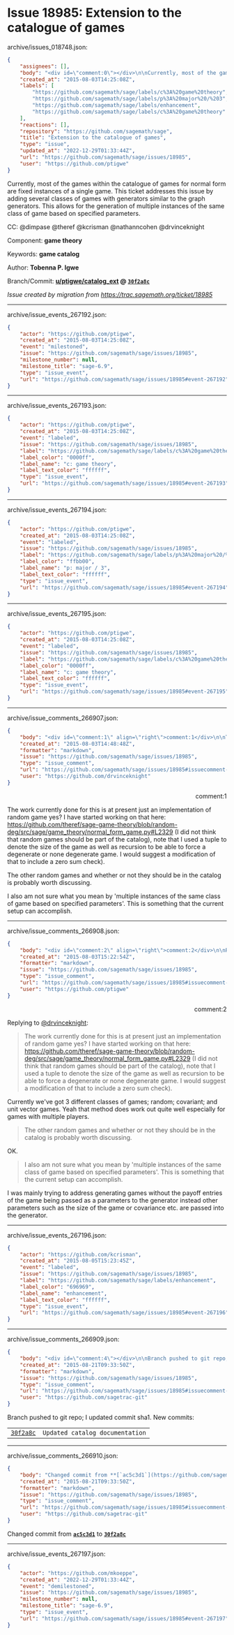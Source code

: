 # Issue 18985: Extension to the catalogue of games

archive/issues_018748.json:
```json
{
    "assignees": [],
    "body": "<div id=\"comment:0\"></div>\n\nCurrently, most of the games within the catalogue of games for normal form are fixed instances of a single game. This ticket addresses this issue by adding several classes of games with generators similar to the graph generators. This allows for the generation of multiple instances of the same class of game based on specified parameters.\n\nCC:  @dimpase @theref @kcrisman @nathanncohen @drvinceknight\n\nComponent: **game theory**\n\nKeywords: **game catalog**\n\nAuthor: **Tobenna P. Igwe**\n\nBranch/Commit: **[u/ptigwe/catalog_ext](https://github.com/sagemath/sagetrac-mirror/tree/u/ptigwe/catalog_ext) @ [`30f2a8c`](https://github.com/sagemath/sagetrac-mirror/commit/30f2a8c0a0c600251804b269ac23ca62ee19ebf9)**\n\n_Issue created by migration from https://trac.sagemath.org/ticket/18985_\n\n",
    "created_at": "2015-08-03T14:25:08Z",
    "labels": [
        "https://github.com/sagemath/sage/labels/c%3A%20game%20theory",
        "https://github.com/sagemath/sage/labels/p%3A%20major%20/%203",
        "https://github.com/sagemath/sage/labels/enhancement",
        "https://github.com/sagemath/sage/labels/c%3A%20game%20theory"
    ],
    "reactions": [],
    "repository": "https://github.com/sagemath/sage",
    "title": "Extension to the catalogue of games",
    "type": "issue",
    "updated_at": "2022-12-29T01:33:44Z",
    "url": "https://github.com/sagemath/sage/issues/18985",
    "user": "https://github.com/ptigwe"
}
```
<div id="comment:0"></div>

Currently, most of the games within the catalogue of games for normal form are fixed instances of a single game. This ticket addresses this issue by adding several classes of games with generators similar to the graph generators. This allows for the generation of multiple instances of the same class of game based on specified parameters.

CC:  @dimpase @theref @kcrisman @nathanncohen @drvinceknight

Component: **game theory**

Keywords: **game catalog**

Author: **Tobenna P. Igwe**

Branch/Commit: **[u/ptigwe/catalog_ext](https://github.com/sagemath/sagetrac-mirror/tree/u/ptigwe/catalog_ext) @ [`30f2a8c`](https://github.com/sagemath/sagetrac-mirror/commit/30f2a8c0a0c600251804b269ac23ca62ee19ebf9)**

_Issue created by migration from https://trac.sagemath.org/ticket/18985_





---

archive/issue_events_267192.json:
```json
{
    "actor": "https://github.com/ptigwe",
    "created_at": "2015-08-03T14:25:08Z",
    "event": "milestoned",
    "issue": "https://github.com/sagemath/sage/issues/18985",
    "milestone_number": null,
    "milestone_title": "sage-6.9",
    "type": "issue_event",
    "url": "https://github.com/sagemath/sage/issues/18985#event-267192"
}
```



---

archive/issue_events_267193.json:
```json
{
    "actor": "https://github.com/ptigwe",
    "created_at": "2015-08-03T14:25:08Z",
    "event": "labeled",
    "issue": "https://github.com/sagemath/sage/issues/18985",
    "label": "https://github.com/sagemath/sage/labels/c%3A%20game%20theory",
    "label_color": "0000ff",
    "label_name": "c: game theory",
    "label_text_color": "ffffff",
    "type": "issue_event",
    "url": "https://github.com/sagemath/sage/issues/18985#event-267193"
}
```



---

archive/issue_events_267194.json:
```json
{
    "actor": "https://github.com/ptigwe",
    "created_at": "2015-08-03T14:25:08Z",
    "event": "labeled",
    "issue": "https://github.com/sagemath/sage/issues/18985",
    "label": "https://github.com/sagemath/sage/labels/p%3A%20major%20/%203",
    "label_color": "ffbb00",
    "label_name": "p: major / 3",
    "label_text_color": "ffffff",
    "type": "issue_event",
    "url": "https://github.com/sagemath/sage/issues/18985#event-267194"
}
```



---

archive/issue_events_267195.json:
```json
{
    "actor": "https://github.com/ptigwe",
    "created_at": "2015-08-03T14:25:08Z",
    "event": "labeled",
    "issue": "https://github.com/sagemath/sage/issues/18985",
    "label": "https://github.com/sagemath/sage/labels/c%3A%20game%20theory",
    "label_color": "0000ff",
    "label_name": "c: game theory",
    "label_text_color": "ffffff",
    "type": "issue_event",
    "url": "https://github.com/sagemath/sage/issues/18985#event-267195"
}
```



---

archive/issue_comments_266907.json:
```json
{
    "body": "<div id=\"comment:1\" align=\"right\">comment:1</div>\n\nThe work currently done for this is at present just an implementation of random game yes? I have started working on that here: https://github.com/theref/sage-game-theory/blob/random-deg/src/sage/game_theory/normal_form_game.py#L2329 (I did not think that random games should be part of the catalog), note that I used a tuple to denote the size of the game as well as recursion to be able to force a degenerate or none degenerate game. I would suggest a modification of that to include a zero sum check).\n\nThe other random games and whether or not they should be in the catalog is probably worth discussing.\n\nI also am not sure what you mean by 'multiple instances of the same class of game based on specified parameters'. This is something that the current setup can accomplish.",
    "created_at": "2015-08-03T14:48:48Z",
    "formatter": "markdown",
    "issue": "https://github.com/sagemath/sage/issues/18985",
    "type": "issue_comment",
    "url": "https://github.com/sagemath/sage/issues/18985#issuecomment-266907",
    "user": "https://github.com/drvinceknight"
}
```

<div id="comment:1" align="right">comment:1</div>

The work currently done for this is at present just an implementation of random game yes? I have started working on that here: https://github.com/theref/sage-game-theory/blob/random-deg/src/sage/game_theory/normal_form_game.py#L2329 (I did not think that random games should be part of the catalog), note that I used a tuple to denote the size of the game as well as recursion to be able to force a degenerate or none degenerate game. I would suggest a modification of that to include a zero sum check).

The other random games and whether or not they should be in the catalog is probably worth discussing.

I also am not sure what you mean by 'multiple instances of the same class of game based on specified parameters'. This is something that the current setup can accomplish.



---

archive/issue_comments_266908.json:
```json
{
    "body": "<div id=\"comment:2\" align=\"right\">comment:2</div>\n\nReplying to [@drvinceknight](#comment%3A1):\n> The work currently done for this is at present just an implementation of random game yes? I have started working on that here: https://github.com/theref/sage-game-theory/blob/random-deg/src/sage/game_theory/normal_form_game.py#L2329 (I did not think that random games should be part of the catalog), note that I used a tuple to denote the size of the game as well as recursion to be able to force a degenerate or none degenerate game. I would suggest a modification of that to include a zero sum check).\n\nCurrently we've got 3 different classes of games; random; covariant; and unit vector games. Yeah that method does work out quite well especially for games with multiple players.\n> The other random games and whether or not they should be in the catalog is probably worth discussing.\n\nOK.\n> I also am not sure what you mean by 'multiple instances of the same class of game based on specified parameters'. This is something that the current setup can accomplish.\n\nI was mainly trying to address generating games without the payoff entries of the game being passed as a parameters to the generator instead other parameters such as the size of the game or covariance etc. are passed into the generator.",
    "created_at": "2015-08-03T15:22:54Z",
    "formatter": "markdown",
    "issue": "https://github.com/sagemath/sage/issues/18985",
    "type": "issue_comment",
    "url": "https://github.com/sagemath/sage/issues/18985#issuecomment-266908",
    "user": "https://github.com/ptigwe"
}
```

<div id="comment:2" align="right">comment:2</div>

Replying to [@drvinceknight](#comment%3A1):
> The work currently done for this is at present just an implementation of random game yes? I have started working on that here: https://github.com/theref/sage-game-theory/blob/random-deg/src/sage/game_theory/normal_form_game.py#L2329 (I did not think that random games should be part of the catalog), note that I used a tuple to denote the size of the game as well as recursion to be able to force a degenerate or none degenerate game. I would suggest a modification of that to include a zero sum check).

Currently we've got 3 different classes of games; random; covariant; and unit vector games. Yeah that method does work out quite well especially for games with multiple players.
> The other random games and whether or not they should be in the catalog is probably worth discussing.

OK.
> I also am not sure what you mean by 'multiple instances of the same class of game based on specified parameters'. This is something that the current setup can accomplish.

I was mainly trying to address generating games without the payoff entries of the game being passed as a parameters to the generator instead other parameters such as the size of the game or covariance etc. are passed into the generator.



---

archive/issue_events_267196.json:
```json
{
    "actor": "https://github.com/kcrisman",
    "created_at": "2015-08-05T15:23:45Z",
    "event": "labeled",
    "issue": "https://github.com/sagemath/sage/issues/18985",
    "label": "https://github.com/sagemath/sage/labels/enhancement",
    "label_color": "696969",
    "label_name": "enhancement",
    "label_text_color": "ffffff",
    "type": "issue_event",
    "url": "https://github.com/sagemath/sage/issues/18985#event-267196"
}
```



---

archive/issue_comments_266909.json:
```json
{
    "body": "<div id=\"comment:4\"></div>\n\nBranch pushed to git repo; I updated commit sha1. New commits:\n<table><tr><td><a href=\"https://github.com/sagemath/sagetrac-mirror/commit/30f2a8c0a0c600251804b269ac23ca62ee19ebf9\"><code>30f2a8c</code></a></td><td><code>Updated catalog documentation</code></td></tr></table>\n",
    "created_at": "2015-08-21T09:33:50Z",
    "formatter": "markdown",
    "issue": "https://github.com/sagemath/sage/issues/18985",
    "type": "issue_comment",
    "url": "https://github.com/sagemath/sage/issues/18985#issuecomment-266909",
    "user": "https://github.com/sagetrac-git"
}
```

<div id="comment:4"></div>

Branch pushed to git repo; I updated commit sha1. New commits:
<table><tr><td><a href="https://github.com/sagemath/sagetrac-mirror/commit/30f2a8c0a0c600251804b269ac23ca62ee19ebf9"><code>30f2a8c</code></a></td><td><code>Updated catalog documentation</code></td></tr></table>




---

archive/issue_comments_266910.json:
```json
{
    "body": "Changed commit from **[`ac5c3d1`](https://github.com/sagemath/sagetrac-mirror/commit/ac5c3d104ecf1143ac1474781be69f28b35a798a)** to **[`30f2a8c`](https://github.com/sagemath/sagetrac-mirror/commit/30f2a8c0a0c600251804b269ac23ca62ee19ebf9)**",
    "created_at": "2015-08-21T09:33:50Z",
    "formatter": "markdown",
    "issue": "https://github.com/sagemath/sage/issues/18985",
    "type": "issue_comment",
    "url": "https://github.com/sagemath/sage/issues/18985#issuecomment-266910",
    "user": "https://github.com/sagetrac-git"
}
```

Changed commit from **[`ac5c3d1`](https://github.com/sagemath/sagetrac-mirror/commit/ac5c3d104ecf1143ac1474781be69f28b35a798a)** to **[`30f2a8c`](https://github.com/sagemath/sagetrac-mirror/commit/30f2a8c0a0c600251804b269ac23ca62ee19ebf9)**



---

archive/issue_events_267197.json:
```json
{
    "actor": "https://github.com/mkoeppe",
    "created_at": "2022-12-29T01:33:44Z",
    "event": "demilestoned",
    "issue": "https://github.com/sagemath/sage/issues/18985",
    "milestone_number": null,
    "milestone_title": "sage-6.9",
    "type": "issue_event",
    "url": "https://github.com/sagemath/sage/issues/18985#event-267197"
}
```
